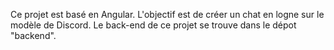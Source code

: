 Ce projet est basé en Angular.
L'objectif est de créer un chat en logne sur le modèle de Discord.
Le back-end de ce projet se trouve dans le dépot "backend".
